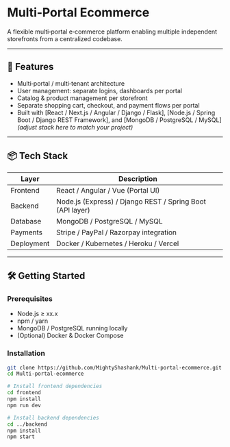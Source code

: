 # Multi‑Portal Ecommerce

A flexible multi‑portal e‑commerce platform enabling multiple independent storefronts from a centralized codebase.

---

## 🚀 Features

- Multi‑portal / multi‑tenant architecture
- User management: separate logins, dashboards per portal
- Catalog & product management per storefront
- Separate shopping cart, checkout, and payment flows per portal
- Built with [React / Next.js / Angular / Django / Flask], [Node.js / Spring Boot / Django REST Framework], and [MongoDB / PostgreSQL / MySQL]  
  *(adjust stack here to match your project)*

---

## 📦 Tech Stack

| Layer       | Description |
|-------------|-------------|
| Frontend    | React / Angular / Vue (Portal UI) |
| Backend     | Node.js (Express) / Django REST / Spring Boot (API layer) |
| Database    | MongoDB / PostgreSQL / MySQL |
| Payments    | Stripe / PayPal / Razorpay integration |
| Deployment  | Docker / Kubernetes / Heroku / Vercel |

---

## 🛠️ Getting Started

### Prerequisites

- Node.js ≥ xx.x  
- npm / yarn  
- MongoDB / PostgreSQL running locally  
- (Optional) Docker & Docker Compose

### Installation

```bash
git clone https://github.com/MightyShashank/Multi-portal-ecommerce.git
cd Multi-portal-ecommerce

# Install frontend dependencies
cd frontend
npm install
npm run dev

# Install backend dependencies
cd ../backend
npm install
npm start
